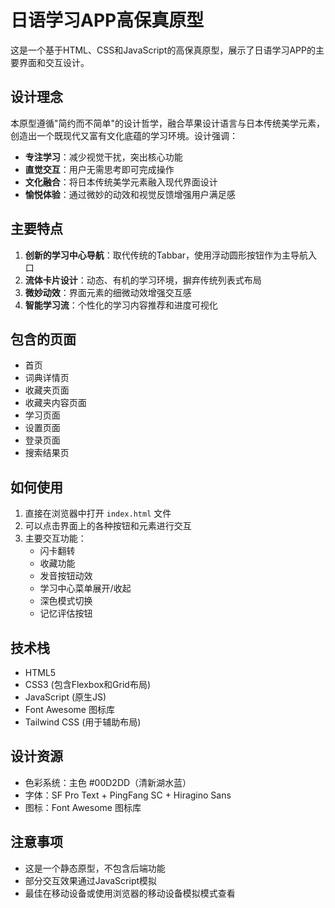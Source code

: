 # 日语学习APP高保真原型

这是一个基于HTML、CSS和JavaScript的高保真原型，展示了日语学习APP的主要界面和交互设计。

## 设计理念

本原型遵循"简约而不简单"的设计哲学，融合苹果设计语言与日本传统美学元素，创造出一个既现代又富有文化底蕴的学习环境。设计强调：

- **专注学习**：减少视觉干扰，突出核心功能
- **直觉交互**：用户无需思考即可完成操作
- **文化融合**：将日本传统美学元素融入现代界面设计
- **愉悦体验**：通过微妙的动效和视觉反馈增强用户满足感

## 主要特点

1. **创新的学习中心导航**：取代传统的Tabbar，使用浮动圆形按钮作为主导航入口
2. **流体卡片设计**：动态、有机的学习环境，摒弃传统列表式布局
3. **微妙动效**：界面元素的细微动效增强交互感
4. **智能学习流**：个性化的学习内容推荐和进度可视化

## 包含的页面

- 首页
- 词典详情页
- 收藏夹页面
- 收藏夹内容页面
- 学习页面
- 设置页面
- 登录页面
- 搜索结果页

## 如何使用

1. 直接在浏览器中打开 `index.html` 文件
2. 可以点击界面上的各种按钮和元素进行交互
3. 主要交互功能：
   - 闪卡翻转
   - 收藏功能
   - 发音按钮动效
   - 学习中心菜单展开/收起
   - 深色模式切换
   - 记忆评估按钮

## 技术栈

- HTML5
- CSS3 (包含Flexbox和Grid布局)
- JavaScript (原生JS)
- Font Awesome 图标库
- Tailwind CSS (用于辅助布局)

## 设计资源

- 色彩系统：主色 #00D2DD（清新湖水蓝）
- 字体：SF Pro Text + PingFang SC + Hiragino Sans
- 图标：Font Awesome 图标库

## 注意事项

- 这是一个静态原型，不包含后端功能
- 部分交互效果通过JavaScript模拟
- 最佳在移动设备或使用浏览器的移动设备模拟模式查看